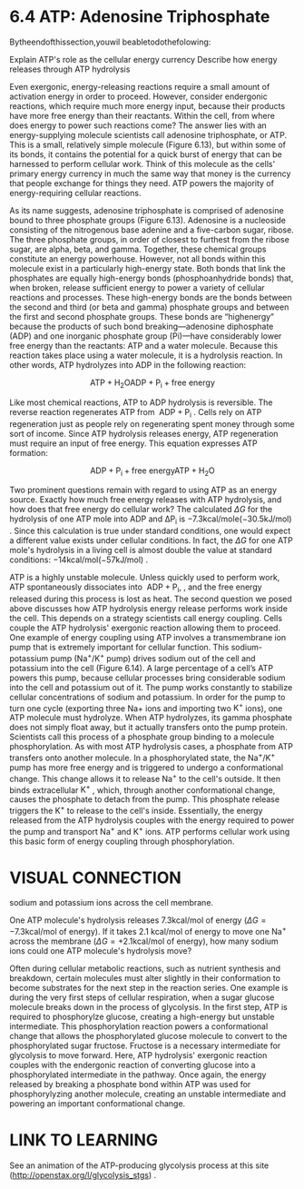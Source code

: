 # 6.4 ATP: Adenosine Triphosphate

Bytheendofthissection,youwil beabletodothefolowing:

Explain ATP's role as the cellular energy currency Describe how energy releases through ATP hydrolysis

Even exergonic, energy-releasing reactions require a small amount of activation energy in order to proceed. However, consider endergonic reactions, which require much more energy input, because their products have more free energy than their reactants. Within the cell, from where does energy to power such reactions come? The answer lies with an energy-supplying molecule scientists call adenosine triphosphate, or ATP. This is a small, relatively simple molecule (Figure 6.13), but within some of its bonds, it contains the potential for a quick burst of energy that can be harnessed to perform cellular work. Think of this molecule as the cells' primary energy currency in much the same way that money is the currency that people exchange for things they need. ATP powers the majority of energy-requiring cellular reactions.

As its name suggests, adenosine triphosphate is comprised of adenosine bound to three phosphate groups (Figure 6.13). Adenosine is a nucleoside consisting of the nitrogenous base adenine and a five-carbon sugar, ribose. The three phosphate groups, in order of closest to furthest from the ribose sugar, are alpha, beta, and gamma. Together, these chemical groups constitute an energy powerhouse. However, not all bonds within this molecule exist in a particularly high-energy state. Both bonds that link the phosphates are equally high-energy bonds (phosphoanhydride bonds) that, when broken, release sufficient energy to power a variety of cellular reactions and processes. These high-energy bonds are the bonds between the second and third (or beta and gamma) phosphate groups and between the first and second phosphate groups. These bonds are “highenergy” because the products of such bond breaking—adenosine diphosphate (ADP) and one inorganic phosphate group (Pi)—have considerably lower free energy than the reactants: ATP and a water molecule. Because this reaction takes place using a water molecule, it is a hydrolysis reaction. In other words, ATP hydrolyzes into ADP in the following reaction:



$$
\mathrm { A T P } + \mathrm { H } _ { 2 } \mathrm { O }  \mathrm { A D P } + \mathrm { P } _ { \mathrm { i } } + \mathrm { f r e e ~ e n e r g y }
$$

Like most chemical reactions, ATP to ADP hydrolysis is reversible. The reverse reaction regenerates ATP from $\mathrm { \ A D P + P _ { i } }$ . Cells rely on ATP regeneration just as people rely on regenerating spent money through some sort of income. Since ATP hydrolysis releases energy, ATP regeneration must require an input of free energy. This equation expresses ATP formation:

$$
\mathrm { A D P + P _ { i } + f r e e \ e n e r g y  A T P + H _ { 2 } O }
$$

Two prominent questions remain with regard to using ATP as an energy source. Exactly how much free energy releases with ATP hydrolysis, and how does that free energy do cellular work? The calculated $\Delta G$ for the hydrolysis of one ATP mole into ADP and $\mathrm { \Delta P _ { i } }$ is $- 7 . 3 \mathrm { k c a l / m o l e } ( - 3 0 . 5 \mathrm { k J / m o l ) }$ . Since this calculation is true under standard conditions, one would expect a different value exists under cellular conditions. In fact, the $\Delta G$ for one ATP mole's hydrolysis in a living cell is almost double the value at standard conditions: $- 1 4 \mathrm { k c a l / m o l } ( - 5 7 \mathrm { k J / m o l } )$ .

ATP is a highly unstable molecule. Unless quickly used to perform work, ATP spontaneously dissociates into $\mathrm { \ A D P + P _ { i } , }$ , and the free energy released during this process is lost as heat. The second question we posed above discusses how ATP hydrolysis energy release performs work inside the cell. This depends on a strategy scientists call energy coupling. Cells couple the ATP hydrolysis' exergonic reaction allowing them to proceed. One example of energy coupling using ATP involves a transmembrane ion pump that is extremely important for cellular function. This sodium-potassium pump $\mathrm { ( N a ^ { + } / K ^ { + } }$ pump) drives sodium out of the cell and potassium into the cell (Figure 6.14). A large percentage of a cell’s ATP powers this pump, because cellular processes bring considerable sodium into the cell and potassium out of it. The pump works constantly to stabilize cellular concentrations of sodium and potassium. In order for the pump to turn one cycle (exporting three $\mathrm { N a } +$ ions and importing two $\mathrm { K ^ { + } }$ ions), one ATP molecule must hydrolyze. When ATP hydrolyzes, its gamma phosphate does not simply float away, but it actually transfers onto the pump protein. Scientists call this process of a phosphate group binding to a molecule phosphorylation. As with most ATP hydrolysis cases, a phosphate from ATP transfers onto another molecule. In a phosphorylated state, the $\mathrm { N a ^ { + } / K ^ { + } }$ pump has more free energy and is triggered to undergo a conformational change. This change allows it to release $\mathrm { N a ^ { + } }$ to the cell's outside. It then binds extracellular $\mathrm { K ^ { + } }$ , which, through another conformational change, causes the phosphate to detach from the pump. This phosphate release triggers the $\mathrm { K ^ { + } }$ to release to the cell's inside. Essentially, the energy released from the ATP hydrolysis couples with the energy required to power the pump and transport $\mathrm { N a ^ { + } }$ and $\mathrm { K ^ { + } }$ ions. ATP performs cellular work using this basic form of energy coupling through phosphorylation.

# VISUAL CONNECTION

sodium and potassium ions across the cell membrane.

One ATP molecule's hydrolysis releases $7 . 3 \mathrm { k c a l / m o l }$ of energy $( \Delta G = - 7 . 3 \mathrm { k c a l / m o l }$ of energy). If it takes 2.1 kcal/mol of energy to move one ${ \mathrm { N a } } ^ { + }$ across the membrane $( \Delta G = + 2 . 1 \mathrm { k c a l / m o l }$ of energy), how many sodium ions could one ATP molecule's hydrolysis move?

Often during cellular metabolic reactions, such as nutrient synthesis and breakdown, certain molecules must alter slightly in their conformation to become substrates for the next step in the reaction series. One example is during the very first steps of cellular respiration, when a sugar glucose molecule breaks down in the process of glycolysis. In the first step, ATP is required to phosphorylze glucose, creating a high-energy but unstable intermediate. This phosphorylation reaction powers a conformational change that allows the phosphorylated glucose molecule to convert to the phosphorylated sugar fructose. Fructose is a necessary intermediate for glycolysis to move forward. Here, ATP hydrolysis' exergonic reaction couples with the endergonic reaction of converting glucose into a phosphorylated intermediate in the pathway. Once again, the energy released by breaking a phosphate bond within ATP was used for phosphorylyzing another molecule, creating an unstable intermediate and powering an important conformational change.

# LINK TO LEARNING

See an animation of the ATP-producing glycolysis process at this site (http://openstax.org/l/glycolysis_stgs) .